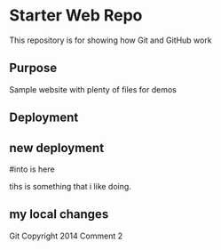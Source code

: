 # Starter Web Repo

This repository is for showing how Git and GitHub work

## Purpose

Sample website with plenty of files for demos

## Deployment

## new deployment
#into is here

tihs is something that i like doing.

## my local changes

Git Copyright 2014 Comment 2
